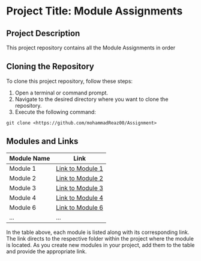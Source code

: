 # Project Title: Module Assignments

## Project Description

This project repository contains all the Module Assignments in order

## Cloning the Repository

To clone this project repository, follow these steps:

1. Open a terminal or command prompt.
2. Navigate to the desired directory where you want to clone the repository.
3. Execute the following command:

`git clone <https://github.com/mohammadReaz00/Assignment>`

## Modules and Links

| Module Name | Link                                                                                 |
| ----------- | ------------------------------------------------------------------------------------ |
| Module 1    | [Link to Module 1](https://github.com/mohammadReaz00/Assignment/tree/main/01_Module) |
| Module 2    | [Link to Module 2](https://github.com/mohammadReaz00/Assignment/tree/main/02_Module) |
| Module 3    | [Link to Module 3](https://github.com/mohammadReaz00/Assignment/tree/main/03_Module) |
| Module 4    | [Link to Module 4](https://github.com/mohammadReaz00/Assignment/tree/main/04_Module) |
| Module 6    | [Link to Module 6](https://github.com/mohammadReaz00/Assignment/tree/main/06_Module) |
| ...         | ...                                                                                  |

In the table above, each module is listed along with its corresponding link. The link directs to the respective folder within the project where the module is located. As you create new modules in your project, add them to the table and provide the appropriate link.
